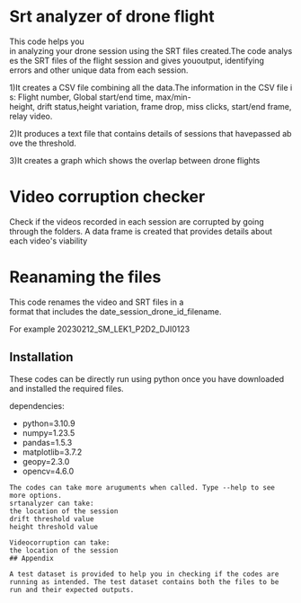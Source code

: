 

# Srt analyzer of drone flight
This code helps you in analyzing your drone session using the SRT files created.The code analyses the SRT files of the flight session and gives yououtput, identifying errors and other unique data from each session.

1)It creates a CSV file combining all the data.The information in the CSV file is:
Flight number, Global start/end time, max/min-height, drift status,height variation, frame drop, miss clicks, start/end frame,relay video.

2)It produces a text file that contains details of sessions that havepassed above the threshold.

3)It creates a graph which shows the overlap between drone flights


# Video corruption checker

Check if the videos recorded in each session are corrupted by going through the folders. A data frame is created that provides details about each video's viability


# Reanaming the files

This code renames the video and SRT files in a format that includes the date_session_drone_id_filename.

For example 20230212_SM_LEK1_P2D2_DJI0123
## Installation

These codes can be directly run using python once you have downloaded and installed the required files.


dependencies:
  - python=3.10.9 
  - numpy=1.23.5
  - pandas=1.5.3
  - matplotlib=3.7.2
  - geopy=2.3.0 
  - opencv=4.6.0  
```
The codes can take more aruguments when called. Type --help to see more options.
srtanalyzer can take:
the location of the session
drift threshold value
height threshold value

Videocorruption can take:
the location of the session
## Appendix

A test dataset is provided to help you in checking if the codes are running as intended. The test dataset contains both the files to be run and their expected outputs.
